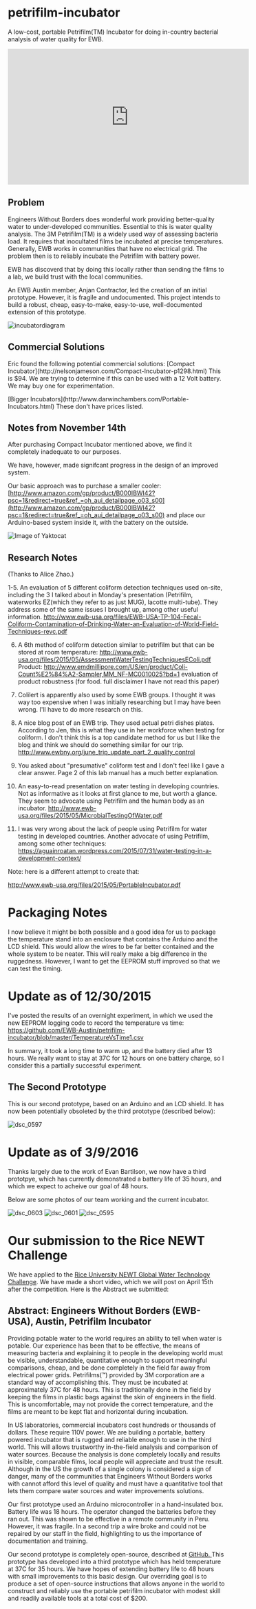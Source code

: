 # petrifilm-incubator
A low-cost, portable Petrifilm(TM) Incubator for doing in-country bacterial analysis of water quality for EWB.

<iframe width="560" height="315" src="https://www.youtube.com/embed/BJAutiuryd4" frameborder="0" allowfullscreen></iframe>

## Problem

Engineers Without Borders does wonderful work providing better-quality water to under-developed communities. Essential
to this is water quality analysis. The 3M Petrifilm(TM) is a widely used way of assessing bacteria load. It requires that
inocultated films be incubated at precise temperatures. Generally, EWB works in communities that have no electrical grid.
The problem then is to reliably incubate the Petrifilm with battery power.

EWB has discoverd that by doing this locally rather than sending the films to a lab, we build trust with the local communities.

An EWB Austin member, Anjan Contractor, led the creation of an initial prototype.  However, it is fragile and undocumented.
This project intends to build a robust, cheap, easy-to-make, easy-to-use, well-documented extension of this prototype.

![incubatordiagram](https://cloud.githubusercontent.com/assets/5296671/9851514/a24c005c-5abe-11e5-8877-42f4bad16fff.png)

## Commercial Solutions

<p> Eric found the following potential commercial solutions:
[Compact Incubator](http://nelsonjameson.com/Compact-Incubator-p1298.html)  This is $94. We are trying to determine if this can be used with a 12 Volt battery. We may buy one for experimentation.
</p>

<p>
[Bigger Incubators](http://www.darwinchambers.com/Portable-Incubators.html)  These don't have prices listed.
</p>

## Notes from November 14th

After purchasing Compact Incubator mentioned above, we find it completely inadequate to our purposes.

We have, however, made signifcant progress in the design of an improved system.

Our basic approach was to purchase a smaller cooler: [http://www.amazon.com/gp/product/B000IBWI42?psc=1&redirect=true&ref_=oh_aui_detailpage_o03_s00](http://www.amazon.com/gp/product/B000IBWI42?psc=1&redirect=true&ref_=oh_aui_detailpage_o03_s00)
and place our Arduino-based system inside it, with the battery on the outside.

![Image of Yaktocat](https://github.com/EWB-Austin/petrifilm-incubator/blob/master/Petrifilm%20Incubator%20Design.png)

## Research Notes

(Thanks to Alice Zhao.)

1-5.
An evaluation of 5 different coliform detection techniques used on-site, including the 3 I talked about in Monday's presentation (Petrifilm, waterworks EZ(which they refer to as just MUG), lacotte multi-tube). They address some of the same issues I brought up, among other useful information.
http://www.ewb-usa.org/files/EWB-USA-TP-104-Fecal-Coliform-Contamination-of-Drinking-Water-an-Evaluation-of-World-Field-Techniques-revc.pdf

6. A 6th method of coliform detection similar to petrifilm but that can be stored at room temperature:
http://www.ewb-usa.org/files/2015/05/AssessmentWaterTestingTechniquesEColi.pdf
Product: http://www.emdmillipore.com/US/en/product/Coli-Count%E2%84%A2-Sampler,MM_NF-MC0010025?bd=1
evaluation of product robustness (for food. full disclaimer I have not read this paper)

7. Colilert is apparently also used by some EWB groups. I thought it was way too expensive when I was initially researching but I may have been wrong. I'll have to do more research on this.

7. A nice blog post of an EWB trip. They used actual petri dishes plates. According to Jen, this is what they use in her workforce when testing for coliform. I don't think this is a top candidate method for us but I like the blog and think we should do something similar for our trip.
http://www.ewbny.org/june_trip_update_part_2_quality_control

8. You asked about "presumative" coliform test and I don't feel like I gave a clear answer. 
Page 2 of this lab manual has a much better explanation.

9. An easy-to-read presentation on water testing in developing countries. Not as informative as it looks at first glance to me, but worth a glance. They seem to advocate using Petrifilm and the human body as an incubator. http://www.ewb-usa.org/files/2015/05/MicrobialTestingOfWater.pdf

10. I was very wrong about the lack of people using Petrifilm for water testing in developed countries. Another advocate of using Petrifilm, among some other techniques:
https://aguainroatan.wordpress.com/2015/07/31/water-testing-in-a-development-context/


Note: here is a different attempt to create that:

http://www.ewb-usa.org/files/2015/05/PortableIncubator.pdf

# Packaging Notes

I now believe it might be both possible and a good idea for us to package the temperature stand into an enclosure that contains the Arduino and the LCD shield.  This would allow the wires to be far better contained and the whole system to be neater. This will really make a big difference in the ruggedness. However, I want to get the EEPROM stuff improved so that we can test the timing.

# Update as of 12/30/2015

I've posted the results of an overnight experiment, in which we used the new EEPROM logging code to record the temperature vs time:
https://github.com/EWB-Austin/petrifilm-incubator/blob/master/TemperatureVsTime1.csv

In summary, it took a long time to warm up, and the battery died after 13 hours.  We really want to stay at 37C for 12 hours on one battery charge, so I consider this a partially successful experiment.

## The Second Prototype

This is our second prototype, based on an Arduino and an LCD shield.  It has now been potentially obsoleted by the third prototype (described below):

![dsc_0597](https://cloud.githubusercontent.com/assets/5296671/13639954/ac2b03d4-e5d8-11e5-8df0-c852a07695bb.jpg)

# Update as of 3/9/2016

Thanks largely due to the work of Evan Bartilson, we now have a third prototpye, which has currently demonstrated a battery life of 35 hours, and which we expect to acheive our goal of 48 hours.

Below are some photos of our team working and the current incubator.

![dsc_0603](https://cloud.githubusercontent.com/assets/5296671/13639945/a0db95ac-e5d8-11e5-8160-d91fef5d147e.jpg)
![dsc_0601](https://cloud.githubusercontent.com/assets/5296671/13639947/a2bc97e0-e5d8-11e5-92d1-4ff7614ec616.jpg)
![dsc_0595](https://cloud.githubusercontent.com/assets/5296671/13639949/a6aaad10-e5d8-11e5-8eeb-9636c5153b34.jpg)

# Our submission to the Rice NEWT Challenge

We have applied to the [Rice University NEWT Global Water Technology Challenge](http://ricenewt.rice.edu/competition/). We have made a short video, which we will post on April 15th after the competition.  Here is the Abstract we submitted:

## Abstract: Engineers Without Borders (EWB-USA), Austin, Petrifilm Incubator 

Providing potable water to the world requires an ability to tell when water is potable. Our experience has been that to be effective, the means of measuring bacteria and explaining it to people in the developing world must be visible, understandable, quantitative enough to support meaningful comparisons, cheap, and be done completely in the field far away from electrical power grids. Petrifilms(™) provided by 3M corporation are a standard way of accomplishing this. They must be incubated at approximately 37C for 48 hours.  This is traditionally done in the field by keeping the films in plastic bags against the skin of engineers in the field. This is uncomfortable, may not provide the correct temperature, and the films are meant to be kept flat and horizontal during incubation.

In US laboratories, commercial incubators cost hundreds or thousands of dollars. These require 110V power. We are building a portable, battery powered incubator that is rugged and reliable enough to use in the third world. This will allows trustworthy in-the-field analysis and comparison of water sources. Because the analysis is done completely locally and results in visible, comparable films, local people will appreciate and trust the result. Although in the US the growth of a single colony is considered a sign of danger, many of the communities that Engineers Without Borders works with cannot afford this level of quality and must have a quantitative tool that lets them compare water sources and water improvements solutions.

Our first prototype used an Arduino microcontroller in a hand-insulated box. Battery life was 18 hours. The operator changed the batteries before they ran out. This was shown to be effective in a remote community in Peru. However, it was fragile. In a second trip a wire broke and could not be repaired by our staff in the field, highlighting to us the importance of documentation and training.

Our second prototype is completely open-source, described at [GitHub. ](https://github.com/EWB-Austin/petrifilm-incubator) This prototype has developed into a third prototype which has held temperature at 37C for 35 hours. We have hopes of extending battery life to 48 hours with small improvements to this basic design. Our overriding goal is to produce a set of open-source instructions that allows anyone in the world to construct and reliably use the portable petrifilm incubator with modest skill and readily available tools at a total cost of $200.


